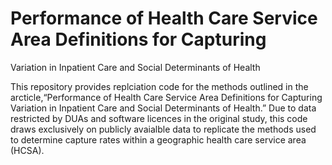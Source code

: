 # Performance of Health Care Service Area Definitions for Capturing
Variation in Inpatient Care and Social Determinants of Health

This repository provides replciation code for the methods outlined in
the arcticle,“Performance of Health Care Service Area Definitions for
Capturing Variation in Inpatient Care and Social Determinants of
Health.” Due to data restricted by DUAs and software licences in the
original study, this code draws exclusively on publicly avaialble data
to replicate the methods used to determine capture rates within a
geographic health care service area (HCSA).
